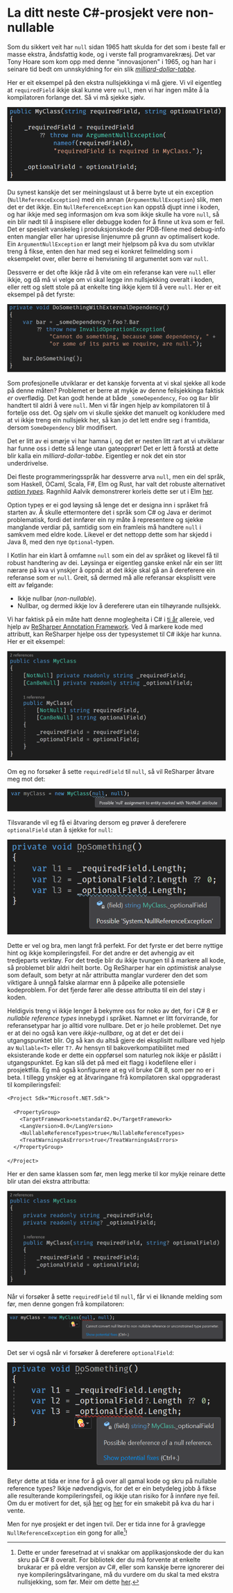 # La ditt neste C#-prosjekt vere non-nullable

Som du sikkert veit har `null` sidan 1965 hatt skulda for det som i beste fall er masse ekstra, åndsfattig kode, og i verste fall programvarekræsj. Det var Tony Hoare som kom opp med denne "innovasjonen" i 1965, og han har i seinare tid bedt om unnskyldning for ein slik [_milliard-dollar-tabbe_](https://en.wikipedia.org/wiki/Null_pointer#History). 

Her er eit eksempel på den ekstra nullsjekkinga vi må gjere. Vi vil eigentleg at `requiredField` ikkje skal kunne vere `null`, men vi har ingen måte å la kompilatoren forlange det. Så vi må sjekke sjølv. 

![](https://github.com/torhovland/torhovland.github.io/raw/master/img/non-nullable/legacy-myclass.png)

Du synest kanskje det ser meiningslaust ut å berre byte ut ein exception (`NullReferenceException`) med ein annan (`ArgumentNullException`) slik, men det er det ikkje. Ein `NullReferenceException` kan oppstå djupt inne i koden, og har ikkje med seg informasjon om kva som ikkje skulle ha vore `null`, så ein blir nødt til å inspisere eller debugge koden for å finne ut kva som er feil. Det er spesielt vanskeleg i produksjonskode der PDB-filene med debug-info enten manglar eller har upresise linjenumre på grunn av optimalisert kode. Ein `ArgumentNullException` er langt meir hjelpsom på kva du som utviklar treng å fikse, enten den har med seg ei konkret feilmelding som i eksempelet over, eller berre ei henvisning til argumentet som var `null`.

Dessverre er det ofte ikkje råd å vite om ein referanse kan vere `null` eller ikkje, og då må vi velge om vi skal legge inn nullsjekking overalt i koden, eller rett og slett stole på at enkelte ting ikkje kjem til å vere `null`. Her er eit eksempel på det fyrste: 

![](https://github.com/torhovland/torhovland.github.io/raw/master/img/non-nullable/excessive-null-checking.png)

Som profesjonelle utviklarar er det kanskje forventa at vi skal sjekke all kode på denne måten? Problemet er berre at mykje av denne feilsjekkinga faktisk _er_ overflødig. Det kan godt hende at både `_someDependency`, `Foo` og `Bar` blir handtert til aldri å vere `null`. Men vi får ingen hjelp av kompilatoren til å fortelje oss det. Og sjølv om vi skulle sjekke det manuelt og konkludere med at vi ikkje treng ein nullsjekk her, så kan jo det lett endre seg i framtida, dersom `SomeDependency` blir modifisert.

Det er litt av ei smørje vi har hamna i, og det er nesten litt rart at vi utviklarar har funne oss i dette så lenge utan gateopprør! Det er lett å forstå at dette blir kalla ein _milliard-dollar-tabbe_. Eigentleg er nok det ein stor underdrivelse.

Dei fleste programmeringsspråk har dessverre arva `null`, men ein del språk, som Haskell, OCaml, Scala, F#, Elm og Rust, har valt det robuste alternativet [_option types_](https://en.wikipedia.org/wiki/Option_type). Ragnhild Aalvik demonstrerer korleis dette ser ut i Elm [her](https://elm.christmas/2018/5).

Option types er ei god løysing så lenge det er designa inn i språket frå starten av. Å skulle ettermontere det i språk som C# og Java er derimot problematisk, fordi det innfører ein ny måte å representere og sjekke manglande verdiar på, samtidig som ein framleis må handtere `null` i samkvem med eldre kode. Likevel er det nettopp dette som har skjedd i Java 8, med den nye `Optional`-typen.

I Kotlin har ein klart å omfamne `null` som ein del av språket og likevel få til robust handtering av dei. Løysinga er eigentleg ganske enkel når ein ser litt nærare på kva vi ynskjer å oppnå: at det ikkje skal gå an å dereferere ein referanse som er `null`. Greit, så dermed må alle referansar eksplisitt vere eitt av følgande:

- Ikkje nullbar (_non-nullable_).
- Nullbar, og dermed ikkje lov å dereferere utan ein tilhøyrande nullsjekk.

Vi har faktisk på ein måte hatt denne moglegheita i C# i [ti år](https://blogs.msmvps.com/peterritchie/2008/07/21/working-with-resharper-s-external-annotation-xml-files/) allereie, ved hjelp av [ReSharper Annotation Framework](https://www.jetbrains.com/resharper/features/code_analysis.html). Ved å markere kode med attributt, kan ReSharper hjelpe oss der typesystemet til C# ikkje har kunna. Her er eit eksempel:

![](https://github.com/torhovland/torhovland.github.io/raw/master/img/non-nullable/resharper-myclass.png)

Om eg no forsøker å sette `requiredField` til `null`, så vil ReSharper åtvare meg mot det:

![](https://github.com/torhovland/torhovland.github.io/raw/master/img/non-nullable/resharper-required-not-null.png)

Tilsvarande vil eg få ei åtvaring dersom eg prøver å dereferere `optionalField` utan å sjekke for `null`:

![](https://github.com/torhovland/torhovland.github.io/raw/master/img/non-nullable/resharper-null-reference.png)

Dette er vel og bra, men langt frå perfekt. For det fyrste er det berre nyttige hint og ikkje kompileringsfeil. For det andre er det avhengig av eit tredjeparts verktøy. For det tredje blir du ikkje tvungen til å markere all kode, så problemet blir aldri heilt borte. Og ReSharper har ein _optimistisk_ analyse som default, som betyr at når attributta manglar vurderer den det som viktigare å unngå falske alarmar enn å påpeike alle potensielle kodeproblem. For det fjerde fører alle desse attributta til ein del støy i koden.

Heldigvis treng vi ikkje lenger å bekymre oss for noko av det, for i C# 8 er _nullable reference types_ innebygd i språket. Namnet er litt forvirrande, for referansetypar har jo alltid vore nullbare. Det er jo heile problemet. Det nye er at dei no også kan vere _ikkje-nullbare_, og at det er det dei i utgangspunktet blir. Og så kan du altså gjere dei eksplisitt nullbare ved hjelp av `Nullable<T>` eller `T?`. Av hensyn til bakoverkompatibilitet med eksisterande kode er dette ein oppførsel som naturleg nok ikkje er påslått i utgangspunktet. Eg kan slå det på med eit flagg i kodefilene eller i prosjektfila. Eg må også konfigurere at eg vil bruke C# 8, som per no er i beta. I tillegg ynskjer eg at åtvaringane frå kompilatoren skal oppgraderast til kompileringsfeil:

```
<Project Sdk="Microsoft.NET.Sdk">

  <PropertyGroup>
    <TargetFramework>netstandard2.0</TargetFramework>
    <LangVersion>8.0</LangVersion>
    <NullableReferenceTypes>true</NullableReferenceTypes>
    <TreatWarningsAsErrors>true</TreatWarningsAsErrors>
  </PropertyGroup>

</Project>
```

Her er den same klassen som før, men legg merke til kor mykje reinare dette blir utan dei ekstra attributta:

![](https://github.com/torhovland/torhovland.github.io/raw/master/img/non-nullable/csharp-myclass.png)

Når vi forsøker å sette `requiredField` til `null`, får vi ei liknande melding som før, men denne gongen frå kompilatoren:

![](https://github.com/torhovland/torhovland.github.io/raw/master/img/non-nullable/csharp-required-not-null.png)

Det ser vi også når vi forsøker å dereferere `optionalField`:

![](https://github.com/torhovland/torhovland.github.io/raw/master/img/non-nullable/csharp-null-reference.png)

Betyr dette at tida er inne for å gå over all gamal kode og skru på nullable reference types? Ikkje nødvendigvis, for det er ein betydeleg jobb å fikse alle resulterande kompileringsfeil, og ikkje utan risiko for å innføre nye feil. Om du er motivert for det, sjå [her](https://praeclarum.org/2018/12/17/nullable-reference-types.html) og [her](https://codeblog.jonskeet.uk/2018/04/21/first-steps-with-nullable-reference-types/) for ein smakebit på kva du har i vente.

Men for nye prosjekt er det ingen tvil. Der er tida inne for å gravlegge `NullReferenceException` ein gong for alle[^interop]!

[^interop]: Dette er under føresetnad at vi snakkar om applikasjonskode der du kan skru på C# 8 overalt. For bibliotek der du må forvente at enkelte brukarar er på eldre versjon av C#, eller som kanskje berre ignorerer dei nye kompileringsåtvaringane, må du vurdere om du skal ta med ekstra nullsjekking, som før. Meir om dette [her](https://csharp.christiannagel.com/2018/06/20/nonnullablereferencetypes/).

